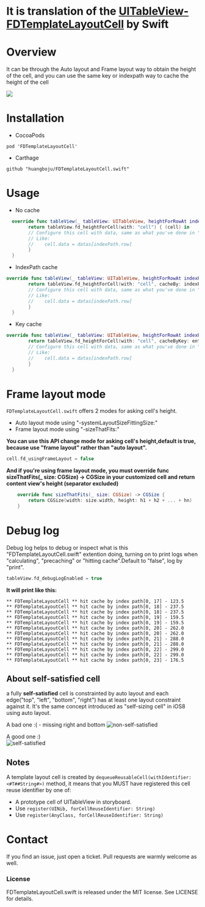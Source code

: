 # It is translation of the [UITableView-FDTemplateLayoutCell](https://github.com/forkingdog/UITableView-FDTemplateLayoutCell) by Swift

# Overview
It can be through the Auto layout and Frame layout way to obtain the height of the cell, and you can use the same key or indexpath way to cache the height of the cell

![](https://github.com/huangboju/FDTemplateLayoutCell.swift/blob/master/2017-02-24%2014_47_18.gif)

# Installation
* CocoaPods
```
pod 'FDTemplateLayoutCell'
```

* Carthage

```
github "huangboju/FDTemplateLayoutCell.swift"
```


# Usage
* No cache
```swift
  override func tableView(_ tableView: UITableView, heightForRowAt indexPath: IndexPath) -> CGFloat {
        return tableView.fd_heightForCell(with: "cell") { (cell) in
        // Configure this cell with data, same as what you've done in "-tableView:cellForRowAtIndexPath:"
        // Like:
        //    cell.data = datas[indexPath.row]
        }
  }
```

* IndexPath cache
```swift
override func tableView(_ tableView: UITableView, heightForRowAt indexPath: IndexPath) -> CGFloat {
        return tableView.fd_heightForCell(with: "cell", cacheBy: indexPath) { (cell) in
        // Configure this cell with data, same as what you've done in "-tableView:cellForRowAtIndexPath:"
        // Like:
        //    cell.data = datas[indexPath.row]
        }
  }
```

* Key cache
```swift
override func tableView(_ tableView: UITableView, heightForRowAt indexPath: IndexPath) -> CGFloat {
        return tableView.fd_heightForCell(with: "cell", cacheByKey: entity.identifier ?? "") { (cell) in
        // Configure this cell with data, same as what you've done in "-tableView:cellForRowAtIndexPath:"
        // Like:
        //    cell.data = datas[indexPath.row]
        }
  }
```

# Frame layout mode

`FDTemplateLayoutCell.swift` offers 2 modes for asking cell's height.

* Auto layout mode using "-systemLayoutSizeFittingSize:"
* Frame layout mode using "-sizeThatFits:"

**You can use this API change mode for asking cell's height,default is true, because use "frame layout" rather than "auto layout".**
```swift
cell.fd_usingFrameLayout = false
```
**And if you're using frame layout mode, you must override func sizeThatFits(_ size: CGSize) -> CGSize in your customized cell and return content view's height (separator excluded)**
```swift
    override func sizeThatFits(_ size: CGSize) -> CGSize {
        return CGSize(width: size.width, height: h1 + h2 + ... + hn)
    }
```

# Debug log
Debug log helps to debug or inspect what is this "FDTemplateLayoutCell.swift" extention doing, turning on to print logs when "calculating", "precaching" or "hitting cache".Default to "false", log by "print".

```swift
tableView.fd_debugLogEnabled = true
```
**It will print like this:**
```
** FDTemplateLayoutCell ** hit cache by index path[0, 17] - 123.5
** FDTemplateLayoutCell ** hit cache by index path[0, 18] - 237.5
** FDTemplateLayoutCell ** hit cache by index path[0, 18] - 237.5
** FDTemplateLayoutCell ** hit cache by index path[0, 19] - 159.5
** FDTemplateLayoutCell ** hit cache by index path[0, 19] - 159.5
** FDTemplateLayoutCell ** hit cache by index path[0, 20] - 262.0
** FDTemplateLayoutCell ** hit cache by index path[0, 20] - 262.0
** FDTemplateLayoutCell ** hit cache by index path[0, 21] - 288.0
** FDTemplateLayoutCell ** hit cache by index path[0, 21] - 288.0
** FDTemplateLayoutCell ** hit cache by index path[0, 22] - 299.0
** FDTemplateLayoutCell ** hit cache by index path[0, 22] - 299.0
** FDTemplateLayoutCell ** hit cache by index path[0, 23] - 176.5
```

## About self-satisfied cell

a fully **self-satisfied** cell is constrainted by auto layout and each edge("top", "left", "bottom", "right") has at least one layout constraint against it. It's the same concept introduced as "self-sizing cell" in iOS8 using auto layout.

A bad one :( - missing right and bottom
![non-self-satisfied](https://github.com/forkingdog/UITableView-FDTemplateLayoutCell/blob/master/Sceenshots/screenshot0.png)   

A good one :)  
![self-satisfied](https://github.com/forkingdog/UITableView-FDTemplateLayoutCell/blob/master/Sceenshots/screenshot1.png)   

## Notes

A template layout cell is created by `dequeueReusableCell(withIdentifier: <#T##String#>)` method, it means that you MUST have registered this cell reuse identifier by one of:  

- A prototype cell of UITableView in storyboard.
- Use `register(UINib, forCellReuseIdentifier: String)` 
- Use `register(AnyClass, forCellReuseIdentifier: String)`

# Contact
If you find an issue, just open a ticket. Pull requests are warmly welcome as well.

### License

FDTemplateLayoutCell.swift is released under the MIT license. See LICENSE for details.

